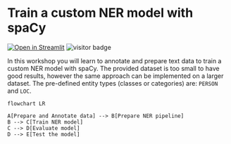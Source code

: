 # Train a custom NER model with spaCy
[![Open in Streamlit](https://static.streamlit.io/badges/streamlit_badge_black_white.svg)](https://share.streamlit.io/nainiayoub/pdf-text-data-extractor/main/app.py)
![visitor badge](https://visitor-badge.glitch.me/badge?page_id=nainiayoub.train-custom-ner)

In this workshop you will learn to annotate and prepare text data to train a custom NER model with spaCy. The provided dataset is too small to have good results, however the same approach can be implemented on a larger dataset. The pre-defined entity types (classes or categories) are: `PERSON` and `LOC`.

```mermaid
flowchart LR

A[Prepare and Annotate data] --> B[Prepare NER pipeline]
B --> C[Train NER model]
C --> D[Evaluate model]
D --> E[Test the model]
```
